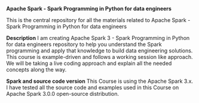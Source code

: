 **Apache Spark  - Spark Programming in Python for data engineers**

This is the central repository for all the materials related to Apache Spark  - Spark Programming in Python for data engineers


**Description**
I am creating Apache Spark 3 - Spark Programming in Python for data engineers repository to help you understand the Spark programming and apply that knowledge to build data engineering solutions. This course is example-driven and follows a working session like approach. We will be taking a live coding approach and explain all the needed concepts along the way.


**Spark and source code version**
This Course is using the Apache Spark 3.x. I have tested all the source code and examples used in this Course on Apache Spark 3.0.0 open-source distribution.

